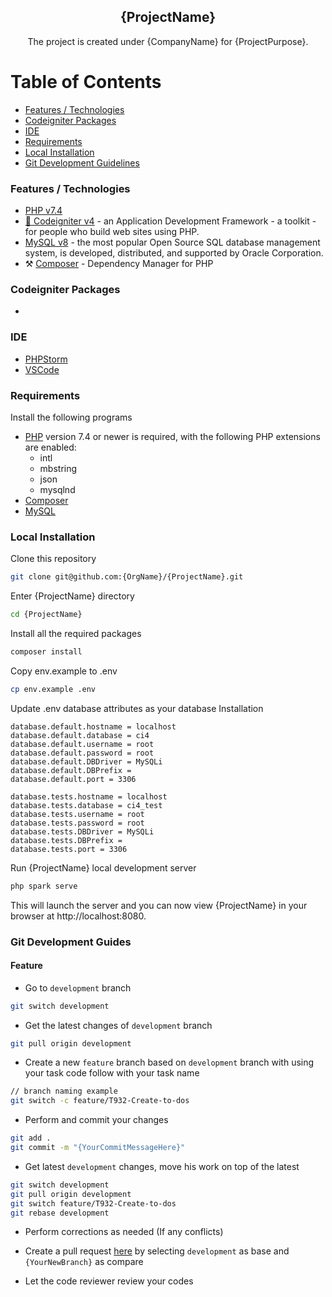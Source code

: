 <h2 align="center">
    {ProjectName}
</h2>

<p align="center">
The project is created under {CompanyName} for {ProjectPurpose}.
</p>

Table of Contents
=================

  * [Features / Technologies](#features--technologies)
  * [Codeigniter Packages](#codeigniter-packages)
  * [IDE](#ide)
  * [Requirements](#requirements)
  * [Local Installation](#local-installation)
  * [Git Development Guidelines](#git=development-guidelines)

### Features / Technologies

- [PHP v7.4](https://www.php.net/releases/7.4/en.php)
- [💚 Codeigniter v4](https://codeigniter4.github.io/) - an Application Development Framework - a toolkit - for people who build web sites using PHP.
- [MySQL v8](https://dev.mysql.com/) - the most popular Open Source SQL database management system, is developed, distributed, and supported by Oracle Corporation.
- ⚒️ [Composer](https://getcomposer.org/) - Dependency Manager for PHP

### Codeigniter Packages

- 

### IDE

- [PHPStorm](https://www.jetbrains.com/phpstorm/)
- [VSCode](https://code.visualstudio.com/)

### Requirements

Install the following programs
- [PHP](https://php.net) version 7.4 or newer is required, with the following PHP extensions are enabled:
    - intl
    - mbstring
    - json
    - mysqlnd
- [Composer](https://getcomposer.org)
- [MySQL](https://dev.mysql.com/)

### Local Installation

Clone this repository

```bash
git clone git@github.com:{OrgName}/{ProjectName}.git
```

Enter {ProjectName} directory

```bash
cd {ProjectName}
```

Install all the required packages

```bash
composer install
```

Copy env.example to .env

```bash
cp env.example .env
```

Update .env database attributes as your database Installation

```
database.default.hostname = localhost
database.default.database = ci4
database.default.username = root
database.default.password = root
database.default.DBDriver = MySQLi
database.default.DBPrefix =
database.default.port = 3306

database.tests.hostname = localhost
database.tests.database = ci4_test
database.tests.username = root
database.tests.password = root
database.tests.DBDriver = MySQLi
database.tests.DBPrefix =
database.tests.port = 3306
```

Run {ProjectName} local development server

```bash
php spark serve
```

This will launch the server and you can now view {ProjectName} in your browser at http://localhost:8080.

### Git Development Guides

#### Feature

- Go to `development` branch

```bash
git switch development
```

- Get the latest changes of `development` branch

```bash
git pull origin development
```

- Create a new `feature` branch based on `development` branch with using your task code follow with your task name

```bash
// branch naming example
git switch -c feature/T932-Create-to-dos
```

- Perform and commit your changes

```bash
git add .
git commit -m "{YourCommitMessageHere}"
```

- Get latest `development` changes, move his work on top of the latest

```bash
git switch development
git pull origin development
git switch feature/T932-Create-to-dos
git rebase development
```

- Perform corrections as needed (If any conflicts)

- Create a pull request [here](https://github.com/{OrgName}/{ProjectName}/compare) by selecting `development` as base and `{YourNewBranch}` as compare

- Let the code reviewer review your codes
